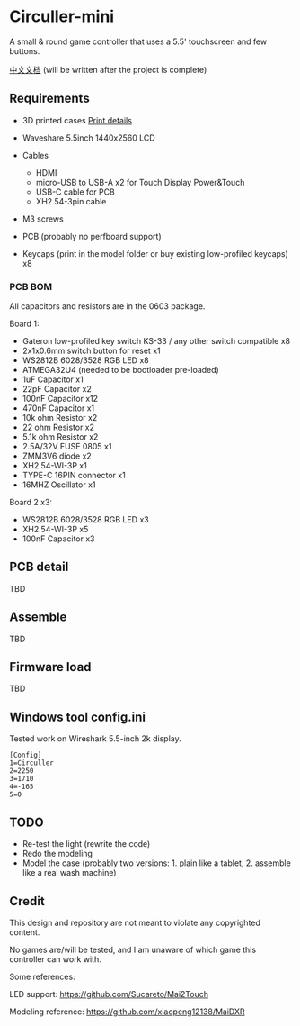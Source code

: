 # Circuller-mini

A small &amp; round game controller that uses a 5.5' touchscreen and few buttons.

[中文文档](Readme-CN.md) (will be written after the project is complete)

## Requirements

- 3D printed cases [Print details](1.%20Model/readme.md)
- Waveshare 5.5inch 1440x2560 LCD
- Cables
    - HDMI 
    - micro-USB to USB-A x2 for Touch Display Power&Touch
    - USB-C cable for PCB
    - XH2.54-3pin cable
 
- M3 screws

- PCB (probably no perfboard support)
- Keycaps (print in the model folder or buy existing low-profiled keycaps) x8

### PCB BOM

All capacitors and resistors are in the 0603 package.

Board 1:

- Gateron low-profiled key switch KS-33 / any other switch compatible x8
- 2x1x0.6mm switch button for reset x1
- WS2812B 6028/3528 RGB LED x8
- ATMEGA32U4 (needed to be bootloader pre-loaded)
- 1uF Capacitor x1
- 22pF Capacitor x2
- 100nF Capacitor x12
- 470nF Capacitor x1
- 10k ohm Resistor x2
- 22 ohm Resistor x2
- 5.1k ohm Resistor x2
- 2.5A/32V FUSE 0805 x1
- ZMM3V6 diode x2
- XH2.54-WI-3P x1
- TYPE-C 16PIN connector x1
- 16MHZ Oscillator x1

Board 2 x3:

- WS2812B 6028/3528 RGB LED x3
- XH2.54-WI-3P x5
- 100nF Capacitor x3

## PCB detail

TBD

## Assemble

TBD

## Firmware load

TBD

## Windows tool config.ini

Tested work on Wireshark 5.5-inch 2k display.

```
[Config]
1=Circuller
2=2250
3=1710
4=-165
5=0
```

## TODO

- Re-test the light (rewrite the code)
- Redo the modeling
- Model the case (probably two versions: 1. plain like a tablet, 2. assemble like a real wash machine)

## Credit

This design and repository are not meant to violate any copyrighted content.

No games are/will be tested, and I am unaware of which game this controller can work with.

Some references: 

LED support: https://github.com/Sucareto/Mai2Touch

Modeling reference: https://github.com/xiaopeng12138/MaiDXR
